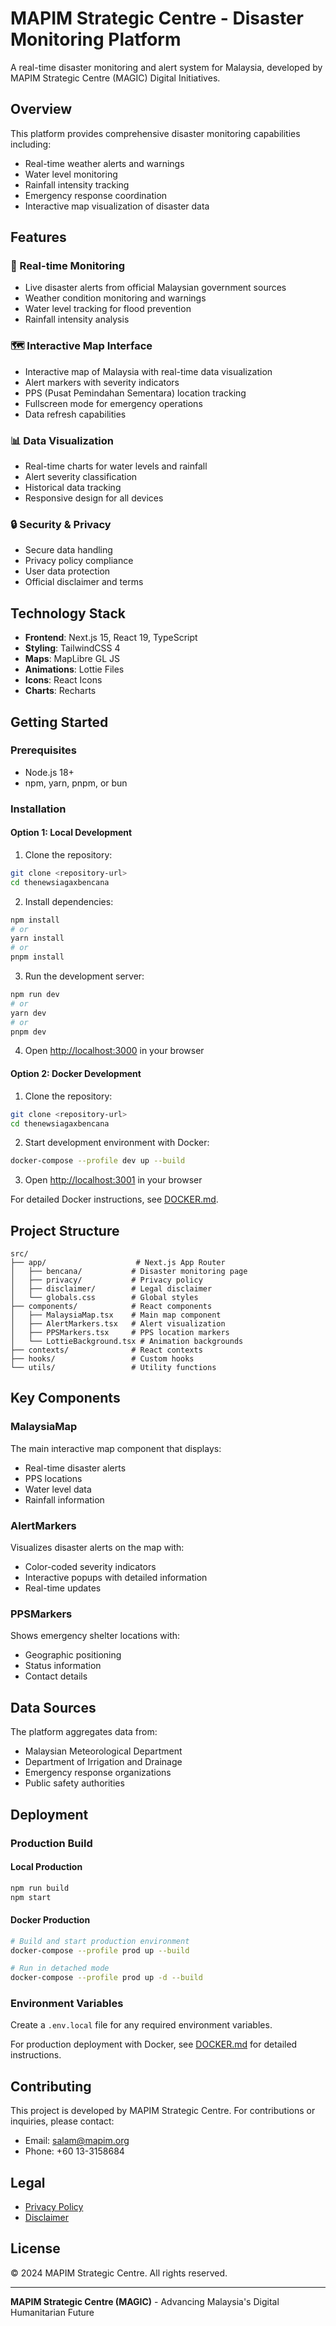 # MAPIM Strategic Centre - Disaster Monitoring Platform

A real-time disaster monitoring and alert system for Malaysia, developed by MAPIM Strategic Centre (MAGIC) Digital Initiatives.

## Overview

This platform provides comprehensive disaster monitoring capabilities including:
- Real-time weather alerts and warnings
- Water level monitoring
- Rainfall intensity tracking
- Emergency response coordination
- Interactive map visualization of disaster data

## Features

### 🚨 Real-time Monitoring
- Live disaster alerts from official Malaysian government sources
- Weather condition monitoring and warnings
- Water level tracking for flood prevention
- Rainfall intensity analysis

### 🗺️ Interactive Map Interface
- Interactive map of Malaysia with real-time data visualization
- Alert markers with severity indicators
- PPS (Pusat Pemindahan Sementara) location tracking
- Fullscreen mode for emergency operations
- Data refresh capabilities

### 📊 Data Visualization
- Real-time charts for water levels and rainfall
- Alert severity classification
- Historical data tracking
- Responsive design for all devices

### 🔒 Security & Privacy
- Secure data handling
- Privacy policy compliance
- User data protection
- Official disclaimer and terms

## Technology Stack

- **Frontend**: Next.js 15, React 19, TypeScript
- **Styling**: TailwindCSS 4
- **Maps**: MapLibre GL JS
- **Animations**: Lottie Files
- **Icons**: React Icons
- **Charts**: Recharts

## Getting Started

### Prerequisites
- Node.js 18+ 
- npm, yarn, pnpm, or bun

### Installation

#### Option 1: Local Development

1. Clone the repository:
```bash
git clone <repository-url>
cd thenewsiagaxbencana
```

2. Install dependencies:
```bash
npm install
# or
yarn install
# or
pnpm install
```

3. Run the development server:
```bash
npm run dev
# or
yarn dev
# or
pnpm dev
```

4. Open [http://localhost:3000](http://localhost:3000) in your browser

#### Option 2: Docker Development

1. Clone the repository:
```bash
git clone <repository-url>
cd thenewsiagaxbencana
```

2. Start development environment with Docker:
```bash
docker-compose --profile dev up --build
```

3. Open [http://localhost:3001](http://localhost:3001) in your browser

For detailed Docker instructions, see [DOCKER.md](./DOCKER.md).

## Project Structure

```
src/
├── app/                    # Next.js App Router
│   ├── bencana/           # Disaster monitoring page
│   ├── privacy/           # Privacy policy
│   ├── disclaimer/        # Legal disclaimer
│   └── globals.css        # Global styles
├── components/            # React components
│   ├── MalaysiaMap.tsx    # Main map component
│   ├── AlertMarkers.tsx   # Alert visualization
│   ├── PPSMarkers.tsx     # PPS location markers
│   └── LottieBackground.tsx # Animation backgrounds
├── contexts/              # React contexts
├── hooks/                 # Custom hooks
└── utils/                 # Utility functions
```

## Key Components

### MalaysiaMap
The main interactive map component that displays:
- Real-time disaster alerts
- PPS locations
- Water level data
- Rainfall information

### AlertMarkers
Visualizes disaster alerts on the map with:
- Color-coded severity indicators
- Interactive popups with detailed information
- Real-time updates

### PPSMarkers
Shows emergency shelter locations with:
- Geographic positioning
- Status information
- Contact details

## Data Sources

The platform aggregates data from:
- Malaysian Meteorological Department
- Department of Irrigation and Drainage
- Emergency response organizations
- Public safety authorities

## Deployment

### Production Build

#### Local Production
```bash
npm run build
npm start
```

#### Docker Production
```bash
# Build and start production environment
docker-compose --profile prod up --build

# Run in detached mode
docker-compose --profile prod up -d --build
```

### Environment Variables
Create a `.env.local` file for any required environment variables.

For production deployment with Docker, see [DOCKER.md](./DOCKER.md) for detailed instructions.

## Contributing

This project is developed by MAPIM Strategic Centre. For contributions or inquiries, please contact:
- Email: salam@mapim.org
- Phone: +60 13-3158684

## Legal

- [Privacy Policy](/privacy)
- [Disclaimer](/disclaimer)

## License

© 2024 MAPIM Strategic Centre. All rights reserved.

---

**MAPIM Strategic Centre (MAGIC)** - Advancing Malaysia's Digital Humanitarian Future
